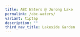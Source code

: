 ```yaml
---
title: ABC Waters @ Jurong Lake
permalink: /abc-waters/
variant: tiptap
description: ""
third_nav_title: Lakeside Garden
---
```

